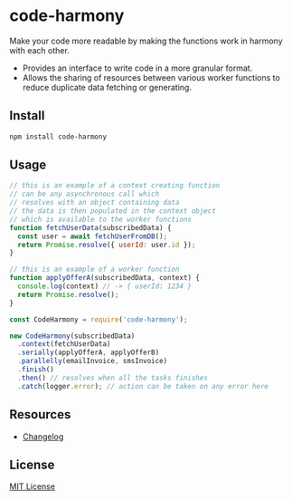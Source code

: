 # code-harmony

Make your code more readable by making the functions work in harmony with each other.

- Provides an interface to write code in a more granular format.
- Allows the sharing of resources between various worker functions to reduce duplicate data fetching or generating.

## Install

```bash
npm install code-harmony
```

## Usage
```js
// this is an example of a context creating function
// can be any asynchronous call which
// resolves with an object containing data
// the data is then populated in the context object
// which is available to the worker functions
function fetchUserData(subscribedData) {
  const user = await fetchUserFromDB();
  return Promise.resolve({ userId: user.id });
}

// this is an example of a worker function
function applyOfferA(subscribedData, context) {
  console.log(context) // -> { userId: 1234 }
  return Promise.resolve();
}

const CodeHarmony = require('code-harmony');

new CodeHarmony(subscribedData)
  .context(fetchUserData)
  .serially(applyOfferA, applyOfferB)
  .parallelly(emailInvoice, smsInvoice)
  .finish()
  .then() // resolves when all the tasks finishes
  .catch(logger.error); // action can be taken on any error here
```

## Resources

- [Changelog](https://github.com/thakursaurabh1998/code-harmony/blob/master/CHANGELOG.md)

## License

[MIT License](https://choosealicense.com/licenses/mit/)
